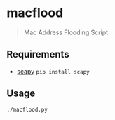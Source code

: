 macflood
==========

>Mac Address Flooding Script

## Requirements
* [scapy](http://www.secdev.org/projects/scapy) `pip install scapy`

## Usage
```
./macflood.py
```